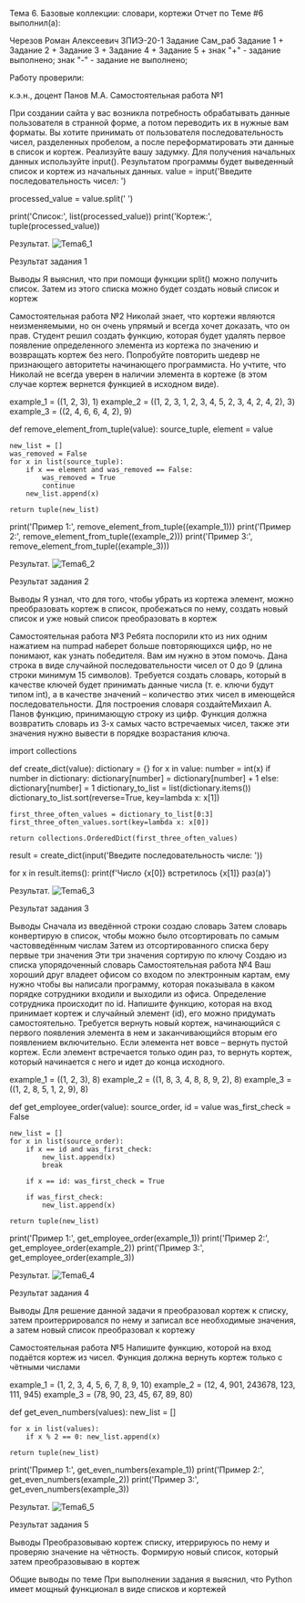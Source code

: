 Тема 6. Базовые коллекции: словари, кортежи
Отчет по Теме #6 выполнил(а):

Черезов Роман Алексеевич
ЗПИЭ-20-1
Задание	Сам_раб
Задание 1	+
Задание 2	+
Задание 3	+
Задание 4	+
Задание 5	+
знак "+" - задание выполнено; знак "-" - задание не выполнено;

Работу проверили:

к.э.н., доцент Панов М.А.
Самостоятельная работа №1

При создании сайта у вас возникла потребность обрабатывать данные пользователя в странной форме, а потом переводить их в нужные вам форматы. Вы хотите принимать от пользователя последовательность чисел, разделенных пробелом, а после переформатировать эти данные в список и кортеж. Реализуйте вашу задумку. Для получения начальных данных используйте input(). Результатом программы будет выведенный список и кортеж из начальных данных.
value = input('Введите последовательность чисел: ')

processed_value = value.split(' ')

print('Список:', list(processed_value))
print('Кортеж:', tuple(processed_value))

Результат.
![Tema6_1](https://github.com/DarknessWillCame/TEMA-6/assets/46960566/ebd783e7-5457-446c-b365-bb4fe8023087)

Результат задания 1

Выводы
Я выяснил, что при помощи функции split() можно получить список. Затем из этого списка можно будет создать новый список и кортеж

Самостоятельная работа №2
Николай знает, что кортежи являются неизменяемыми, но он очень упрямый и всегда хочет доказать, что он прав. Студент решил создать функцию, которая будет удалять первое появление определенного элемента из кортежа по значению и возвращать кортеж без него. Попробуйте повторить шедевр не признающего авторитеты начинающего программиста. Но учтите, что Николай не всегда уверен в наличии элемента в кортеже (в этом случае кортеж вернется функцией в исходном виде).

example_1 = ((1, 2, 3), 1)
example_2 = ((1, 2, 3, 1, 2, 3, 4, 5, 2, 3, 4, 2, 4, 2), 3)
example_3 = ((2, 4, 6, 6, 4, 2), 9)

def remove_element_from_tuple(value):
    source_tuple, element = value

    new_list = []
    was_removed = False
    for x in list(source_tuple):
        if x == element and was_removed == False:
            was_removed = True
            continue
        new_list.append(x)

    return tuple(new_list)

print('Пример 1:', remove_element_from_tuple((example_1)))
print('Пример 2:', remove_element_from_tuple((example_2)))
print('Пример 3:', remove_element_from_tuple((example_3)))

Результат.
![Tema6_2](https://github.com/DarknessWillCame/TEMA-6/assets/46960566/fec9bf2f-e296-43ce-a104-7885ec8538fd)

Результат задания 2

Выводы
Я узнал, что для того, чтобы убрать из кортежа элемент, можно преобразовать кортеж в список, пробежаться по нему, создать новый список и уже новый список преобразовать в кортеж

Самостоятельная работа №3
Ребята поспорили кто из них одним нажатием на numpad наберет больше повторяющихся цифр, но не понимают, как узнать победителя. Вам им нужно в этом помочь. Дана строка в виде случайной последовательности чисел от 0 до 9 (длина строки минимум 15 символов). Требуется создать словарь, который в качестве ключей будет принимать данные числа (т. е. ключи будут типом int), а в качестве значений – количество этих чисел в имеющейся последовательности. Для построения словаря создайтеМихаил А. Панов функцию, принимающую строку из цифр. Функция должна возвратить словарь из 3-х самых часто встречаемых чисел, также эти значения нужно вывести в порядке возрастания ключа.

import collections

def create_dict(value):
    dictionary = {}
    for x in value:
        number = int(x)
        if number in dictionary: dictionary[number] = dictionary[number] + 1
        else: dictionary[number] = 1
    dictionary_to_list = list(dictionary.items())
    dictionary_to_list.sort(reverse=True, key=lambda x: x[1])

    first_three_often_values = dictionary_to_list[0:3]
    first_three_often_values.sort(key=lambda x: x[0])

    return collections.OrderedDict(first_three_often_values)

result = create_dict(input('Введите последовательность числе: '))

for x in result.items():
    print(f'Число {x[0]} встретилось {x[1]} раз(а)')
    
Результат.
![Tema6_3](https://github.com/DarknessWillCame/TEMA-6/assets/46960566/a3e4e848-e40b-4acb-b832-4e5d139d5c4b)

Результат задания 3

Выводы
Сначала из введённой строки создаю словарь
Затем словарь конвертирую в список, чтобы можно было отсортировать по самым частовведённым числам
Затем из отсортированного списка беру первые три значения
Эти три значения сортирую по ключу
Создаю из списка упорядоченный словарь
Самостоятельная работа №4
Ваш хороший друг владеет офисом со входом по электронным картам, ему нужно чтобы вы написали программу, которая показывала в каком порядке сотрудники входили и выходили из офиса. Определение сотрудника происходит по id. Напишите функцию, которая на вход принимает кортеж и случайный элемент (id), его можно придумать самостоятельно. Требуется вернуть новый кортеж, начинающийся с первого появления элемента в нем и заканчивающийся вторым его появлением включительно. Если элемента нет вовсе – вернуть пустой кортеж. Если элемент встречается только один раз, то вернуть кортеж, который начинается с него и идет до конца исходного.

example_1 = ((1, 2, 3), 8)
example_2 = ((1, 8, 3, 4, 8, 8, 9, 2), 8)
example_3 = ((1, 2, 8, 5, 1, 2, 9), 8)

def get_employee_order(value):
    source_order, id = value
    was_first_check = False
    
    new_list = []
    for x in list(source_order):
        if x == id and was_first_check:
            new_list.append(x)
            break

        if x == id: was_first_check = True
        
        if was_first_check:
            new_list.append(x)
        
    return tuple(new_list)

print('Пример 1:', get_employee_order(example_1))
print('Пример 2:', get_employee_order(example_2))
print('Пример 3:', get_employee_order(example_3))

Результат.
![Tema6_4](https://github.com/DarknessWillCame/TEMA-6/assets/46960566/a39cb69d-ed81-48f8-b926-b5b154ade200)

Результат задания 4

Выводы
Для решение данной задачи я преобразовал кортеж к списку, затем проитеррировался по нему и записал все необходимые значения, а затем новый список преобразовал к кортежу

Самостоятельная работа №5
Напишите функцию, которой на вход подаётся кортеж из чисел. Функция должна вернуть кортеж только с чётными числами

example_1 = (1, 2, 3, 4, 5, 6, 7, 8, 9, 10)
example_2 = (12, 4, 901, 243678, 123, 111, 945)
example_3 = (78, 90, 23, 45, 67, 89, 80)

def get_even_numbers(values):
    new_list = []

    for x in list(values):
        if x % 2 == 0: new_list.append(x)

    return tuple(new_list)

print('Пример 1:', get_even_numbers(example_1))
print('Пример 2:', get_even_numbers(example_2))
print('Пример 3:', get_even_numbers(example_3))

Результат.
![Tema6_5](https://github.com/DarknessWillCame/TEMA-6/assets/46960566/06a75372-c305-48e8-a511-1b60feb23ba0)

Результат задания 5

Выводы
Преобразовываю кортеж списку, итеррируюсь по нему и проверяю значение на чётность. Формирую новый список, который затем преобразовываю в кортеж

Общие выводы по теме
При выполнении задания я выяснил, что Python имеет мощный функционал в виде списков и кортежей
